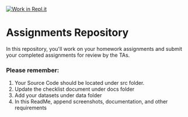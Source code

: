 [![Work in Repl.it](https://classroom.github.com/assets/work-in-replit-14baed9a392b3a25080506f3b7b6d57f295ec2978f6f33ec97e36a161684cbe9.svg)](https://classroom.github.com/online_ide?assignment_repo_id=3423852&assignment_repo_type=AssignmentRepo)

 
# Assignments Repository

In this repository, you'll work on your homework assignments and submit your completed assignments for review by the TAs.

### Please remember:
1. Your Source Code should be located under src folder.
2. Update the checklist document under docs folder
3. Add your datasets under data folder
4. In this ReadMe, append screenshots, documentation, and other requirements
